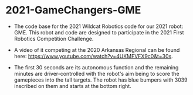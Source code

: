 # 2021-GameChangers-GME

- The code base for the 2021 Wildcat Robotics code for our 2021 robot: GME. This robot and code are designed to participate in the 2021 First Robotics Competition Challenge.

- A video of it competing at the 2020 Arkansas Regional can be found here: https://www.youtube.com/watch?v=4UKMFVFX9c0&t=30s.
-   The first 30 seconds are its autonomous function and the remaining minutes are driver-controlled with the robot's aim being to score the gamepieces into the tall targets. The robot has blue bumpers with 3039 inscribed on them and starts at the bottom right.
